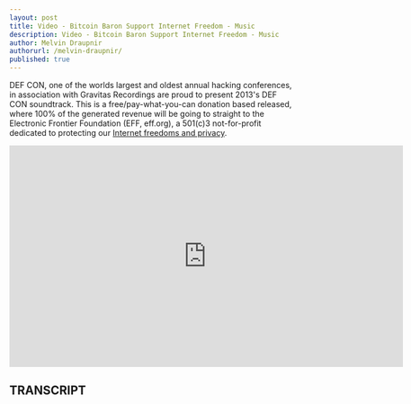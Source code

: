 ```yaml
---
layout: post
title: Video - Bitcoin Baron Support Internet Freedom - Music
description: Video - Bitcoin Baron Support Internet Freedom - Music
author: Melvin Draupnir
authorurl: /melvin-draupnir/
published: true
---
```


<p>DEF CON, one of the worlds largest and oldest annual hacking conferences, in association with Gravitas Recordings are proud to present 2013's DEF CON soundtrack. This is a free/pay-what-you-can donation based released, where 100% of the generated revenue will be going to straight to the Electronic Frontier Foundation (EFF, eff.org), a 501(c)3 not-for-profit dedicated to protecting our <a href="/video-bitcoin-down-under-documentary/">Internet freedoms and privacy</a>. </p>

<center><iframe width="700" height="394" src="https://www.youtube.com/embed/fZfg1Gtcg08" frameborder="0" allowfullscreen></iframe></center>

<h2>TRANSCRIPT</h2>
